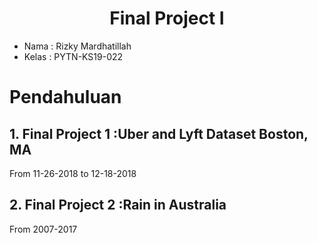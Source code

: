<h1 align="center">Final Project I</h1>

- Nama : Rizky Mardhatillah
- Kelas : PYTN-KS19-022
# Pendahuluan 
## 1. Final Project 1 :Uber and Lyft Dataset Boston, MA
From 11-26-2018 to 12-18-2018
## 2. Final Project 2 :Rain in Australia
From 2007-2017
